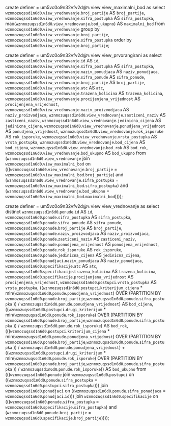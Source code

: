 create definer = um5vc0o9n32vfv2d@`%` view view_maximalni_bod as
select `wznmozuqssd1n6d0`.`view_vrednovanje`.`broj_partije`    AS `broj_partije`,
`wznmozuqssd1n6d0`.`view_vrednovanje`.`sifra_postupka`  AS `sifra_postupka`,
max(`wznmozuqssd1n6d0`.`view_vrednovanje`.`bod_ukupno`) AS `maximalni_bod`
from `wznmozuqssd1n6d0`.`view_vrednovanje`
group by `wznmozuqssd1n6d0`.`view_vrednovanje`.`broj_partije`, `wznmozuqssd1n6d0`.`view_vrednovanje`.`sifra_postupka`
order by `wznmozuqssd1n6d0`.`view_vrednovanje`.`broj_partije`;

create definer = um5vc0o9n32vfv2d@`%` view view_prvorangirani as
select `wznmozuqssd1n6d0`.`view_vrednovanje`.`id`                      AS `id`,
`wznmozuqssd1n6d0`.`view_vrednovanje`.`sifra_postupka`          AS `sifra_postupka`,
`wznmozuqssd1n6d0`.`view_vrednovanje`.`naziv_ponudjaca`         AS `naziv_ponudjaca`,
`wznmozuqssd1n6d0`.`view_vrednovanje`.`sifra_ponude`            AS `sifra_ponude`,
`wznmozuqssd1n6d0`.`view_vrednovanje`.`broj_partije`            AS `broj_partije`,
`wznmozuqssd1n6d0`.`view_vrednovanje`.`atc`                     AS `atc`,
`wznmozuqssd1n6d0`.`view_vrednovanje`.`trazena_kolicina`        AS `trazena_kolicina`,
`wznmozuqssd1n6d0`.`view_vrednovanje`.`procijenjena_vrijednost` AS `procijenjena_vrijednost`,
`wznmozuqssd1n6d0`.`view_vrednovanje`.`naziv_proizvodjaca`      AS `naziv_proizvodjaca`,
`wznmozuqssd1n6d0`.`view_vrednovanje`.`zasticeni_naziv`         AS `zasticeni_naziv`,
`wznmozuqssd1n6d0`.`view_vrednovanje`.`jedinicna_cijena`        AS `jedinicna_cijena`,
`wznmozuqssd1n6d0`.`view_vrednovanje`.`ponudjena_vrijednost`    AS `ponudjena_vrijednost`,
`wznmozuqssd1n6d0`.`view_vrednovanje`.`rok_isporuke`            AS `rok_isporuke`,
`wznmozuqssd1n6d0`.`view_vrednovanje`.`vrsta_postupka`          AS `vrsta_postupka`,
`wznmozuqssd1n6d0`.`view_vrednovanje`.`bod_cijena`              AS `bod_cijena`,
`wznmozuqssd1n6d0`.`view_vrednovanje`.`bod_rok`                 AS `bod_rok`,
`wznmozuqssd1n6d0`.`view_vrednovanje`.`bod_ukupno`              AS `bod_ukupno`
from (`wznmozuqssd1n6d0`.`view_vrednovanje` join `wznmozuqssd1n6d0`.`view_maximalni_bod`
on (((`wznmozuqssd1n6d0`.`view_vrednovanje`.`broj_partije` =
`wznmozuqssd1n6d0`.`view_maximalni_bod`.`broj_partije`) and
(`wznmozuqssd1n6d0`.`view_vrednovanje`.`sifra_postupka` =
`wznmozuqssd1n6d0`.`view_maximalni_bod`.`sifra_postupka`) and
(`wznmozuqssd1n6d0`.`view_vrednovanje`.`bod_ukupno` =
`wznmozuqssd1n6d0`.`view_maximalni_bod`.`maximalni_bod`))));

create definer = um5vc0o9n32vfv2d@`%` view view_vrednovanje as
select distinct `wznmozuqssd1n6d0`.`ponude`.`id`                             AS `id`,
`wznmozuqssd1n6d0`.`ponude`.`sifra_postupka`                 AS `sifra_postupka`,
`wznmozuqssd1n6d0`.`ponude`.`sifra_ponude`                   AS `sifra_ponude`,
`wznmozuqssd1n6d0`.`ponude`.`broj_partije`                   AS `broj_partije`,
`wznmozuqssd1n6d0`.`ponude`.`naziv_proizvodjaca`             AS `naziv_proizvodjaca`,
`wznmozuqssd1n6d0`.`ponude`.`zasticeni_naziv`                AS `zasticeni_naziv`,
`wznmozuqssd1n6d0`.`ponude`.`ponudjena_vrijednost`           AS `ponudjena_vrijednost`,
`wznmozuqssd1n6d0`.`ponude`.`rok_isporuke`                   AS `rok_isporuke`,
`wznmozuqssd1n6d0`.`ponude`.`jedinicna_cijena`               AS `jedinicna_cijena`,
`wznmozuqssd1n6d0`.`ponudjaci`.`naziv_ponudjaca`             AS `naziv_ponudjaca`,
`wznmozuqssd1n6d0`.`specifikacije`.`atc`                     AS `atc`,
`wznmozuqssd1n6d0`.`specifikacije`.`trazena_kolicina`        AS `trazena_kolicina`,
`wznmozuqssd1n6d0`.`specifikacije`.`procijenjena_vrijednost` AS `procijenjena_vrijednost`,
`wznmozuqssd1n6d0`.`postupci`.`vrsta_postupka`               AS `vrsta_postupka`,
((`wznmozuqssd1n6d0`.`postupci`.`kriterijum_cijena` *
min(`wznmozuqssd1n6d0`.`ponude`.`ponudjena_vrijednost`)
OVER (PARTITION BY `wznmozuqssd1n6d0`.`ponude`.`broj_partije`,`wznmozuqssd1n6d0`.`ponude`.`sifra_postupka` )) /
`wznmozuqssd1n6d0`.`ponude`.`ponudjena_vrijednost`)         AS `bod_cijena`,
((`wznmozuqssd1n6d0`.`postupci`.`drugi_kriterijum` * min(`wznmozuqssd1n6d0`.`ponude`.`rok_isporuke`)
OVER (PARTITION BY `wznmozuqssd1n6d0`.`ponude`.`broj_partije`,`wznmozuqssd1n6d0`.`ponude`.`sifra_postupka` )) /
`wznmozuqssd1n6d0`.`ponude`.`rok_isporuke`)                 AS `bod_rok`,
(((`wznmozuqssd1n6d0`.`postupci`.`kriterijum_cijena` *
min(`wznmozuqssd1n6d0`.`ponude`.`ponudjena_vrijednost`)
OVER (PARTITION BY `wznmozuqssd1n6d0`.`ponude`.`broj_partije`,`wznmozuqssd1n6d0`.`ponude`.`sifra_postupka` )) /
`wznmozuqssd1n6d0`.`ponude`.`ponudjena_vrijednost`) +
((`wznmozuqssd1n6d0`.`postupci`.`drugi_kriterijum` * min(`wznmozuqssd1n6d0`.`ponude`.`rok_isporuke`)
OVER (PARTITION BY `wznmozuqssd1n6d0`.`ponude`.`broj_partije`,`wznmozuqssd1n6d0`.`ponude`.`sifra_postupka` )) /
`wznmozuqssd1n6d0`.`ponude`.`rok_isporuke`))               AS `bod_ukupno`
from (((`wznmozuqssd1n6d0`.`ponude` join `wznmozuqssd1n6d0`.`postupci`
on ((`wznmozuqssd1n6d0`.`ponude`.`sifra_postupka` =
`wznmozuqssd1n6d0`.`postupci`.`sifra_postupka`))) join `wznmozuqssd1n6d0`.`ponudjaci`
on ((`wznmozuqssd1n6d0`.`ponude`.`sifra_ponudjaca` =
`wznmozuqssd1n6d0`.`ponudjaci`.`id`))) join `wznmozuqssd1n6d0`.`specifikacije`
on (((`wznmozuqssd1n6d0`.`ponude`.`sifra_postupka` = `wznmozuqssd1n6d0`.`specifikacije`.`sifra_postupka`) and
(`wznmozuqssd1n6d0`.`ponude`.`broj_partije` = `wznmozuqssd1n6d0`.`specifikacije`.`broj_partije`))));
